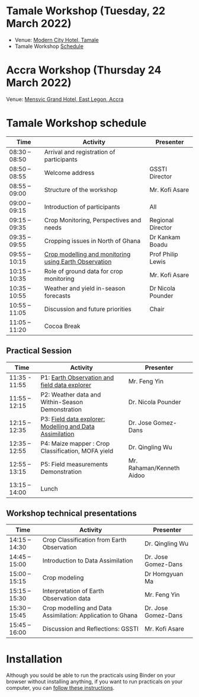 
# Tamale Workshop (Tuesday, 22 March 2022)

* Venue: [Modern City Hotel, Tamale](https://www.facebook.com/Modern-City-Hotel-Tamale-187750064906695/)
* Tamale Workshop [Schedule](#tamale-workshop)


# Accra Workshop (Thursday 24 March 2022)

Venue: [Mensvic Grand Hotel, East Legon, Accra](https://www.mensvichotels.com/)

# <a name="tamale-workshop">Tamale Workshop schedule</a>

| Time          	| Activity                                              	| Presenter         	|
|---------------	|-------------------------------------------------------	|-------------------	|
| 08:30 – 08:50 	| Arrival and registration of participants              	|                   	|
| 08:50 – 08:55 	| Welcome address                                       	| GSSTI Director    	|
| 08:55 – 09:00 	| Structure of the workshop                             	|   Mr. Kofi Asare  	|
| 09:00 – 09:15 	|  Introduction of participants                         	|        All        	|
| 09:15 – 09:35 	| Crop Monitoring, Perspectives and needs               	| Regional Director 	|
| 09:35 – 09:55 	| Cropping issues in North of Ghana                     	|  Dr Kankam Boadu  	|
| 09:55 – 10:15 	| [Crop modelling and monitoring using Earth Observation](https://www.icloud.com/iclouddrive/071-Ewsowz1xVjf694rdhIa7g#Workshop_2022_Lewis_Nr_FinalV3) 	| Prof Philip Lewis 	|
| 10:15 – 10:35 	| Role of ground data for crop monitoring               	|   Mr. Kofi Asare  	|
| 10:35 – 10:55 	| Weather and yield in-season forecasts                 	| Dr Nicola Pounder 	|
| 10:55 – 11:05 	| Discussion and future priorities                      	|       Chair       	|
| 11:05 – 11:20 	| Cocoa Break                                           	|                   	|

## Practical Session

| Time          	| Activity                                                                           	| Presenter                 	|
|---------------	|------------------------------------------------------------------------------------	|---------------------------	|
| 11:35 - 11:55 	| P1: [Earth Observation and field data explorer](https://bit.ly/3N7CTQV)            	|        Mr. Feng Yin       	|
| 11:55 – 12:15 	| P2: Weather data and Within-Season Demonstration                                   	|     Dr. Nicola Pounder    	|
| 12:15 – 12:35 	| P3: [Field data explorer: Modelling and Data Assimilation](https://bit.ly/3N7CTQV) 	|       Dr. Jose Gomez-Dans  	|
| 12:35 – 12:55 	| P4: Maize mapper : Crop Classification, MOFA yield                                 	|      Dr. Qingling Wu      	|
| 12:55 – 13:15 	| P5: Field measurements Demonstration                                               	| Mr. Rahaman/Kenneth Aidoo 	|
| 13:15 – 14:00 	| Lunch                                                                              	|                           	|

## Workshop technical presentations

| Time          	| Activity                                                    	| Presenter           	|
|---------------	|-------------------------------------------------------------	|---------------------	|
| 14:15 – 14:30 	| Crop Classification from Earth Observation                  	|   Dr. Qingling Wu   	|
| 14:45 – 15:00 	| Introduction to Data Assimilation                           	| Dr. Jose Gomez-Dans 	|
| 15:00 – 15:15 	| Crop modeling                                               	|    Dr Homgyuan Ma   	|
| 15:15 – 15:30 	| Interpretation of Earth Observation data                    	|     Mr. Feng Yin    	|
| 15:30 – 15:45 	| Crop modelling and Data Assimilation:  Application to Ghana 	| Dr. Jose Gomez-Dans 	|
| 15:45 – 16:00 	| Discussion and Reflections: GSSTI                           	|    Mr. Kofi Asare   	|

# Installation

Although you sould be able to run the practicals using Binder on your browser without installing anything, if you want to run practicals on your computer, you can [follow these instructions](https://github.com/UCL-EO/Workshop2022/wiki/Installation).
